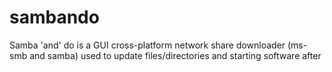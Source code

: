 # sambando
Samba 'and' do is a GUI cross-platform network share downloader (ms-smb and samba) used to update files/directories and starting software after
